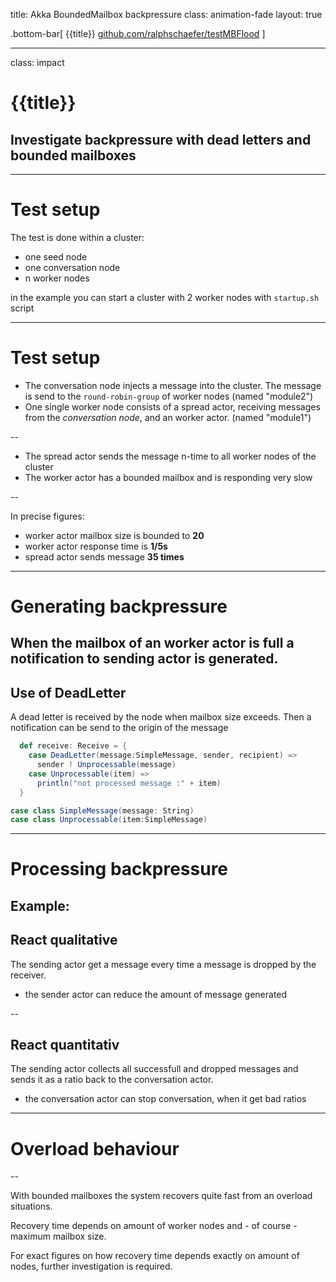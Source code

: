 title: Akka BoundedMailbox backpressure
class: animation-fade
layout: true

.bottom-bar[
  {{title}} <span class="style1">[github.com/ralphschaefer/testMBFlood](https://github.com/ralphschaefer/testMBFlood)</span>
]

---

class: impact

# {{title}}
## Investigate backpressure with dead letters and bounded mailboxes

---

# Test setup

The test is done within a cluster:
* one seed node
* one conversation node
* n worker nodes

in the example you can start a cluster with 2 worker nodes with `startup.sh` script

---

# Test setup

* The conversation node injects a message into the cluster. The message 
is send to the `round-robin-group` of worker nodes (named "module2")
* One single worker node consists of a spread actor, receiving messages from
the *conversation node*, and an worker actor. (named "module1")

--
* The spread actor sends the message n-time to all worker nodes of the
cluster
* The worker actor has a bounded mailbox and is responding very slow

--

In precise figures:
* worker actor mailbox size is bounded to **20**
* worker actor response time is **1/5s**
* spread actor sends message **35 times**

---

# Generating backpressure

When the mailbox of an worker actor is full a notification to 
sending actor is generated. 
--

## Use of DeadLetter
A dead letter is received by the node when mailbox size exceeds. 
Then a notification can be send to the origin of the message
```scala
  def receive: Receive = {
    case DeadLetter(message:SimpleMessage, sender, recipient) =>
      sender ! Unprocessable(message)
    case Unprocessable(item) =>
      println("not processed message :" + item)
  } 
```
```scala
case class SimpleMessage(message: String) 
case class Unprocessable(item:SimpleMessage)
```

---
# Processing backpressure

Example:
--

## React qualitative

The sending actor get a message every time a message is dropped by the receiver.

* the sender actor can reduce the amount of message generated
 
--

## React quantitativ

The sending actor collects all successfull and dropped messages
and sends it as a ratio back to the conversation actor.
 
* the conversation actor can stop conversation, when it get bad
ratios
 
---

# Overload behaviour
--

With bounded mailboxes the system recovers quite fast from an overload 
situations. 

Recovery time depends on amount of worker nodes and - of course -
maximum mailbox size.

For exact figures on how recovery time depends exactly on amount of nodes,
further investigation is required.
 
